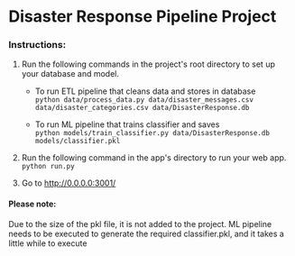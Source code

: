 # Disaster Response Pipeline Project

### Instructions:
1. Run the following commands in the project's root directory to set up your database and model.

    - To run ETL pipeline that cleans data and stores in database  
        `python data/process_data.py data/disaster_messages.csv data/disaster_categories.csv data/DisasterResponse.db`
        
    - To run ML pipeline that trains classifier and saves  
        `python models/train_classifier.py data/DisasterResponse.db models/classifier.pkl`

2. Run the following command in the app's directory to run your web app.
    `python run.py`

3. Go to http://0.0.0.0:3001/

#### Please note:  
Due to the size of the pkl file, it is not added to the project. ML pipeline needs to be executed to generate the required classifier.pkl, and it takes a little while to execute

